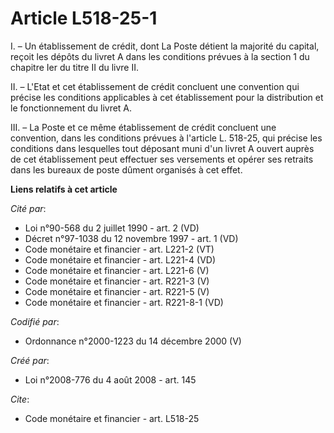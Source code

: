 # Article L518-25-1

I. – Un établissement de crédit, dont La Poste détient la majorité du capital, reçoit les dépôts du livret A dans les
conditions prévues à la section 1 du chapitre Ier du titre II du livre II.

II. – L'Etat et cet établissement de crédit concluent une convention qui précise les conditions applicables à cet
établissement pour la distribution et le fonctionnement du livret A.

III. – La Poste et ce même établissement de crédit concluent une convention, dans les conditions prévues à l'article L.
518-25, qui précise les conditions dans lesquelles tout déposant muni d'un livret A ouvert auprès de cet établissement peut
effectuer ses versements et opérer ses retraits dans les bureaux de poste dûment organisés à cet effet.

**Liens relatifs à cet article**

_Cité par_:

  - Loi n°90-568 du 2 juillet 1990 - art. 2 (VD)
  - Décret n°97-1038 du 12 novembre 1997 - art. 1 (VD)
  - Code monétaire et financier - art. L221-2 (VT)
  - Code monétaire et financier - art. L221-4 (VD)
  - Code monétaire et financier - art. L221-6 (V)
  - Code monétaire et financier - art. R221-3 (V)
  - Code monétaire et financier - art. R221-5 (V)
  - Code monétaire et financier - art. R221-8-1 (VD)

_Codifié par_:

  - Ordonnance n°2000-1223 du 14 décembre 2000 (V)

_Créé par_:

  - Loi n°2008-776 du 4 août 2008 - art. 145

_Cite_:

  - Code monétaire et financier - art. L518-25
